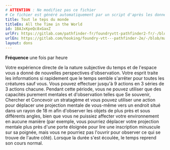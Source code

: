 ```yaml
---
# ATTENTION : Ne modifiez pas ce fichier
# Ce fichier est généré automatiquement par un script d'après les données du module Foundry VTT officiel et de sa traduction
title: Tout le teps du monde
titleEn: All the Time in the World
id: 1BAJxKpeQc8xGaxZ
urlFr: https://gitlab.com/pathfinder-fr/foundryvtt-pathfinder2-fr/-/blob/master/data/feats/1BAJxKpeQc8xGaxZ.htm
urlEn: https://gitlab.com/hooking/foundry-vtt---pathfinder-2e/-/blob/master/packs/data/feats.db/all-the-time-in-the-world.json
layout: dons
---
```

**Fréquence** une fois par heure

Votre expérience directe de la nature subjective du temps et de l'espace vous a donné de nouvelles perspectives d'observation. Votre esprit traite les informations si rapidement que le temps semble s'arrêter pour toutes les créatures sauf vous. Vous pouvez effectuer jusqu'à 9 actions en 3 séries de 3 actions chacune. Pendant cette période, vous ne pouvez utiliser que des capacités purement mentales et d'observation telles que Se souvenir, Chercher et Concevoir un stratagème et vous pouvez utiliser une action pour déplacer une projection mentale de vous-même vers un endroit situé dans un rayon de 18 m afin d'observer les objets de plus près et sous différents angles, bien que vous ne puissiez affecter votre environnement en aucune manière (par exemple, vous pourriez déplacer votre projection mentale plus près d'une porte éloignée pour lire une inscription minuscule sur sa poignée, mais vous ne pourriez pas l'ouvrir pour observer ce qui se trouve de l'autre côté). Lorsque la durée s'est écoulée, le temps reprend son cours normal.
